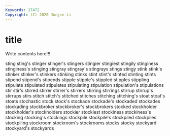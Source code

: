 ```yaml
---
Keywords: 17472
Copyright: (C) 2020 Junjie Li
---
```


# title

Write contents here!!!

sting 
sting's 
stinger 
stinger's 
stingers
stingier 
stingiest 
stingily 
stinginess 
stinginess's 
stinging 
stingray 
stingray's 
stingrays 
stings
stingy 
stink 
stink's 
stinker 
stinker's 
stinkers 
stinking 
stinks 
stint 
stint's
stinted 
stinting 
stints 
stipend 
stipend's 
stipends 
stipple 
stipple's 
stippled 
stipples
stippling 
stipulate 
stipulated 
stipulates 
stipulating 
stipulation 
stipulation's 
stipulations 
stir 
stir's
stirred 
stirrer 
stirrer's 
stirrers 
stirring 
stirrings 
stirrup 
stirrup's 
stirrups 
stirs
stitch 
stitch's 
stitched 
stitches 
stitching 
stitching's 
stoat 
stoat's 
stoats 
stochastic
stock 
stock's 
stockade 
stockade's 
stockaded 
stockades 
stockading 
stockbroker 
stockbroker's 
stockbrokers
stocked 
stockholder 
stockholder's 
stockholders 
stockier 
stockiest 
stockiness 
stockiness's 
stocking 
stocking's
stockings 
stockpile 
stockpile's 
stockpiled 
stockpiles 
stockpiling 
stockroom 
stockroom's 
stockrooms 
stocks
stocky 
stockyard 
stockyard's 
stockyards 
